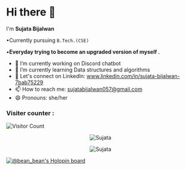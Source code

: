 # Hi there 👋


I'm **Sujata Bijalwan**

•Currently pursuing `B.Tech.(CSE)`

•**Everyday trying to become an upgraded version of myself .**

- 🔭 I’m currently working on Discord chatbot 
- 🌱 I’m currently learning Data structures and algorithms 
- 💬 Let's connect on LinkedIn: www.linkedin.com/in/sujata-bijalwan-7bab75229
- 📫 How to reach me: sujatabijalwan057@gmail.com
- 😄 Pronouns: she/her


### Visiter counter :

![Visitor Count](https://profile-counter.glitch.me/Sujata005/count.svg)

<p align="center"> <img src="https://github-readme-stats-sigma-five.vercel.app/api?username=sujata005&show_icons=true&theme=great-gatsby" alt="Sujata" />
  
  
  <p align="center"> <img src="https://github-readme-streak-stats.herokuapp.com/?user=Sujata005&theme=great-gatsby" alt="Sujata" /></p>


  
  [![@bean_bean's Holopin board](https://holopin.io/api/user/board?user=bean_bean)](https://holopin.io/@bean_bean)
